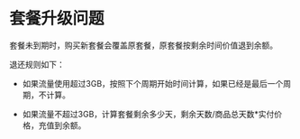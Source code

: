 # 套餐升级问题

套餐未到期时，购买新套餐会覆盖原套餐，原套餐按剩余时间价值退到余额。

退还规则如下：

- 如果流量使用超过3GB，按照下个周期开始时间计算，如果已经是最后一个周期，不计算。

- 如果流量不超过3GB，计算套餐剩余多少天，剩余天数/商品总天数*实付价格，充值到余额。